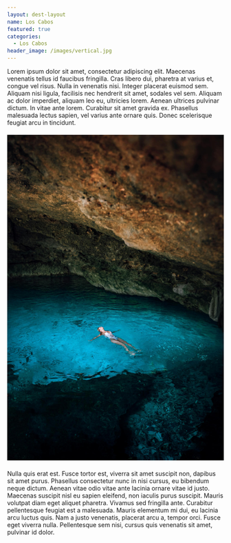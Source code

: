 ```yaml
---
layout: dest-layout
name: Los Cabos
featured: true
categories:
  - Los Cabos
header_image: /images/vertical.jpg
---
```

Lorem ipsum dolor sit amet, consectetur adipiscing elit. Maecenas venenatis tellus id faucibus fringilla. Cras libero dui, pharetra at varius et, congue vel risus. Nulla in venenatis nisi. Integer placerat euismod sem. Aliquam nisi ligula, facilisis nec hendrerit sit amet, sodales vel sem. Aliquam ac dolor imperdiet, aliquam leo eu, ultricies lorem. Aenean ultrices pulvinar dictum. In vitae ante lorem. Curabitur sit amet gravida ex. Phasellus malesuada lectus sapien, vel varius ante ornare quis. Donec scelerisque feugiat arcu in tincidunt.

#### ![](/images/vertical.jpg)

Nulla quis erat est. Fusce tortor est, viverra sit amet suscipit non, dapibus sit amet purus. Phasellus consectetur nunc in nisi cursus, eu bibendum neque dictum. Aenean vitae odio vitae ante lacinia ornare vitae id justo. Maecenas suscipit nisl eu sapien eleifend, non iaculis purus suscipit. Mauris volutpat diam eget aliquet pharetra. Vivamus sed fringilla ante. Curabitur pellentesque feugiat est a malesuada. Mauris elementum mi dui, eu lacinia arcu luctus quis. Nam a justo venenatis, placerat arcu a, tempor orci. Fusce eget viverra nulla. Pellentesque sem nisi, cursus quis venenatis sit amet, pulvinar id dolor.